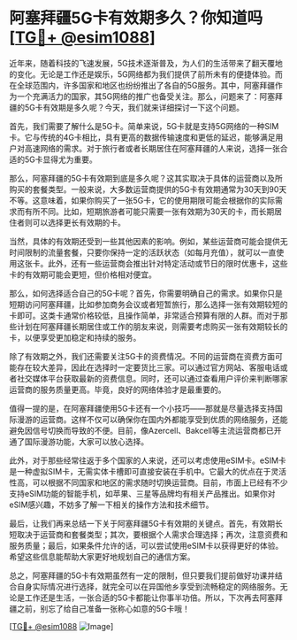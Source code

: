 # 阿塞拜疆5G卡有效期多久？你知道吗[[TG💪+ @esim1088](https://t.me/s/esim1088)]

近年来，随着科技的飞速发展，5G技术逐渐普及，为人们的生活带来了翻天覆地的变化。无论是工作还是娱乐，5G网络都为我们提供了前所未有的便捷体验。而在全球范围内，许多国家和地区也纷纷推出了各自的5G服务。其中，阿塞拜疆作为一个充满活力的国家，其5G网络的推广也备受关注。那么，问题来了：阿塞拜疆的5G卡有效期是多久呢？今天，我们就来详细探讨一下这个问题。

首先，我们需要了解什么是5G卡。简单来说，5G卡就是支持5G网络的一种SIM卡。它与传统的4G卡相比，具有更高的数据传输速度和更低的延迟，能够满足用户对高速网络的需求。对于旅行者或者长期居住在阿塞拜疆的人来说，选择一张合适的5G卡显得尤为重要。

那么，阿塞拜疆的5G卡有效期到底是多久呢？这其实取决于具体的运营商以及所购买的套餐类型。一般来说，大多数运营商提供的5G卡有效期通常为30天到90天不等。这意味着，如果你购买了一张5G卡，它的使用期限可能会根据你的实际需求而有所不同。比如，短期旅游者可能只需要一张有效期为30天的卡，而长期居住者则可以选择更长有效期的卡。

当然，具体的有效期还受到一些其他因素的影响。例如，某些运营商可能会提供无时间限制的流量套餐，只要你保持一定的活跃状态（如每月充值），就可以一直使用这张卡。此外，还有一些运营商会推出针对特定活动或节日的限时优惠卡，这些卡的有效期可能会更短，但价格相对便宜。

那么，如何选择适合自己的5G卡呢？首先，你需要明确自己的需求。如果你只是短期访问阿塞拜疆，比如参加商务会议或者短暂旅行，那么选择一张有效期较短的卡即可。这类卡通常价格较低，且操作简单，非常适合预算有限的人群。而对于那些计划在阿塞拜疆长期居住或工作的朋友来说，则需要考虑购买一张有效期较长的卡，以便享受更加稳定和持续的服务。

除了有效期之外，我们还需要关注5G卡的资费情况。不同的运营商在资费方面可能存在较大差异，因此在选择时一定要货比三家。可以通过官方网站、客服电话或者社交媒体平台获取最新的资费信息。同时，还可以通过查看用户评价来判断哪家运营商的服务质量更高。毕竟，良好的网络体验才是最重要的。

值得一提的是，在阿塞拜疆使用5G卡还有一个小技巧——那就是尽量选择支持国际漫游的运营商。这样不仅可以确保你在国内外都能享受到优质的网络服务，还能避免因信号切换而导致的不便。目前，像Azercell、Bakcell等主流运营商都已开通了国际漫游功能，大家可以放心选择。

此外，对于那些经常往返于多个国家的人来说，还可以考虑使用eSIM卡。eSIM卡是一种虚拟SIM卡，无需实体卡槽即可直接安装在手机中。它最大的优点在于灵活性高，可以根据不同国家和地区的需求随时切换运营商。目前，市面上已经有不少支持eSIM功能的智能手机，如苹果、三星等品牌均有相关产品推出。如果你对eSIM感兴趣，不妨多了解一下相关的操作方法和技术细节。

最后，让我们再来总结一下关于阿塞拜疆5G卡有效期的关键点。首先，有效期长短取决于运营商和套餐类型；其次，要根据个人需求合理选择；再次，注意资费和服务质量；最后，如果条件允许的话，可以尝试使用eSIM卡以获得更好的体验。希望这些信息能帮助大家更好地规划自己的通信方案。

总之，阿塞拜疆的5G卡有效期虽然有一定的限制，但只要我们提前做好功课并结合自身实际情况进行选择，就完全可以在异国他乡享受到流畅稳定的网络服务。无论是工作还是生活，一张合适的5G卡都能让你事半功倍。所以，下次再去阿塞拜疆之前，别忘了给自己准备一张称心如意的5G卡哦！

[[TG💪+ @esim1088](https://t.me/s/esim1088) ![Image](https://i.postimg.cc/4NQfJmqS/Snipaste-2025-05-13-00-14-12.png)]